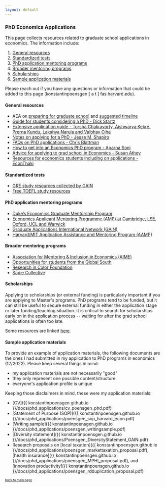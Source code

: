 ```yaml
---
layout: default
---
```


### PhD Economics Applications

This page collects resources related to graduate school applications in economics. The information include: 
1. [General resources](#general-resources)
2. [Standardized tests](#standardized-tests)
3. [PhD application mentoring programs](#phd-application-mentoring-programs)
4. [Broader mentoring programs](#broader-mentoring-programs)
5. [Scholarships](#scholarships)
6. [Sample application materials](#sample-application-materials)

Please reach out if you have any questions or information that could be added to this page (konstantinpoensgen  [ a t ]  fas.harvard.edu). 

#### General resources
- AEA on [preparing for graduate school](https://www.aeaweb.org/resources/students/grad-prep) and [suggested timeline](https://www.aeaweb.org/resources/students/grad-prep/timeline)
- [Guide for students considering a PhD - Dick Startz](https://econ.ucsb.edu/~startz/A%20Guide%20for%20UCSB%20Undergraduates%20Considering%20a%20PhD%20in%20Economics.pdf)
- [Extensive application guide - Torsha Chakravorty, Aishwarya Kekre, Prerna Kundu, Lakshya Narula and Vaibhav Oiha](https://www.dropbox.com/sh/3kcg3puxw34garw/AABiW6A1VdZ_Ll_hQ2ZFfY8Na?dl=0&preview=Econ_PhD_Guide.pdf)
- [Notes on applying for a PhD - Jesse M. Shapiro](https://scholar.harvard.edu/files/shapiro/files/phdnotes.pdf)
- [FAQs on PhD applications - Chris Blattman](https://chrisblattman.com/blog/2022/03/25/faqs-on-phd-applications/)
- [How to get into an Economics PhD program - Aparna Soni](http://www.aparnagsoni.com/for-prospective-phds-blog/2018/1/11/getting-into-an-econ-phd-program-recommended-reading)
- [Advice for applying to grad school in Economics - Susan Athey](https://gsb-faculty.stanford.edu/susan-athey/professional-advice/)
- [Resources for economics students including on applications - EconThaki](https://econthaki.github.io/recursos/2021/01/05/recursos.html)

#### Standardized tests
- [GRE study resources collected by GAIN](https://docs.google.com/document/d/1PTFDZv1YY0iL_lSH8XOovIWQ-BeXfIuRYSjiRngaBSw/edit?usp=sharing)
- [Free TOEFL study resources](https://konstantinpoensgen.github.io/pages/free-toefl-prep.html) 

#### PhD application mentoring programs
- [Duke’s Economics Graduate Mentorship Program](https://econ.duke.edu/phd-program/prospective-students/graduate-mentorship-program)
- [Economics Applicant Mentoring Programme (AMP) at Cambridge, LSE, Oxford, UCL and Warwick](https://www.lse.ac.uk/economics/study/research/applicant-mentoring-programme)
- [Graduate Applications International Network (GAIN)](https://gain-network.net)
- [Harvard/MIT Application Assistance and Mentoring Program (AAMP)](https://economics.mit.edu/academic-programs/phd-program/admissions)

#### Broader mentoring programs
- [Association for Mentoring & Inclusion in Economics (AIME)](https://econmentoring.org)
- [Opportunities for students from the Global South](https://docs.google.com/document/d/1E7tLbAve7G4BEg4Qeg065H_nbrsHYRvR/edit?usp=sharing&ouid=104515044926447535592&rtpof=true&sd=true)
- [Research in Color Foundation](https://www.researchincolor.org)
- [Sadie Collective](https://www.sadiecollective.org)

#### Scholarships

Applying to scholarships (or external funding) is particularly important if you are applying to Master's programs. PhD programs tend to be funded, but it can still be useful to secure external funding in either the application stage or later funding/teaching situation. It is critical to search for scholarships early on in the application process -- waiting for after the grad school applications is often too late. 

Some resources are linked [here](https://konstantinpoensgen.github.io/pages/grad-school-economics-scholarships.html).

#### Sample application materials

To provide an example of application materials, the following documents are the ones I had submitted in my application to PhD programs in economics (12/2022). Please keep several things in mind: 
- my application materials are not necessarily "good"
- they only represent one possible content/structure
- everyone's application profile is unique 

Keeping those disclaimers in mind, these were my application materials:
- [CV]({{ konstantinpoensgen.github.io }}/docs/phd_applications/cv_poensgen_phd.pdf)
- [Statement of Purpose (SOP)]({{ konstantinpoensgen.github.io }}/docs/phd_applications/poensgen_sop_harvard_econ.pdf)
- [Writing sample]({{ konstantinpoensgen.github.io }}/docs/phd_applications/poensgen_writingsample.pdf)
- [Diversity statement]({{ konstantinpoensgen.github.io }}/docs/phd_applications/Poensgen_DiversityStatement_GAIN.pdf)
- Research proposals on [local taxation]({{ konstantinpoensgen.github.io }}/docs/phd_applications/poensgen_markettaxation_proposal.pdf), [health insurance]({{ konstantinpoensgen.github.io }}/docs/phd_applications/poensgen_MPHI_proposal.pdf), and [innovation productivity]({{ konstantinpoensgen.github.io }}/docs/phd_applications/poensgen_rdduplication_proposal.pdf)

[<font size="1"> back to main page </font>](https://konstantinpoensgen.github.io/)